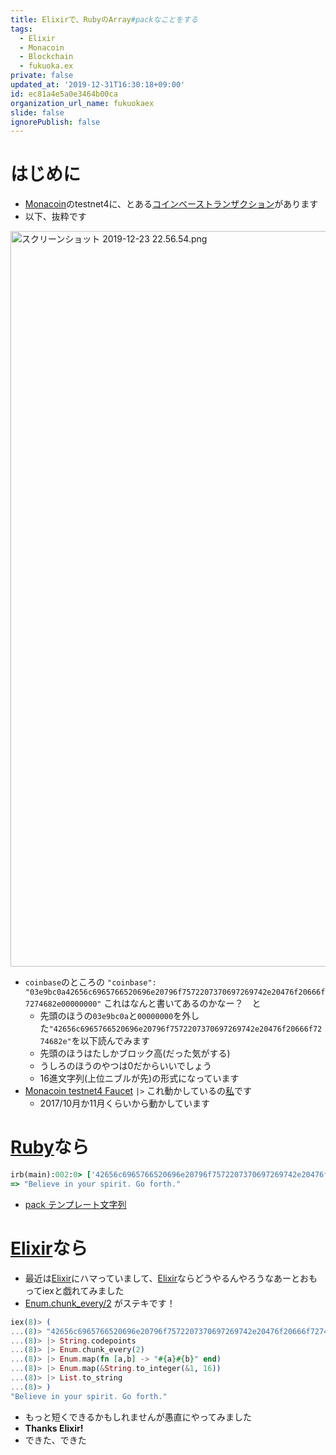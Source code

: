```yaml
---
title: Elixirで、RubyのArray#packなことをする
tags:
  - Elixir
  - Monacoin
  - Blockchain
  - fukuoka.ex
private: false
updated_at: '2019-12-31T16:30:18+09:00'
id: ec81a4e5a0e3464b00ca
organization_url_name: fukuokaex
slide: false
ignorePublish: false
---
```

# はじめに
- [Monacoin](https://monacoin.org/)のtestnet4に、とある[コインベーストランザクション](https://testnet-blockbook.electrum-mona.org/tx/2d3dcae3531be76f8e1ad1ba15f1c4503b159329156ad3814b1904eab411a6dd)があります
- 以下、抜粋です
<img width="1177" alt="スクリーンショット 2019-12-23 22.56.54.png" src="https://qiita-image-store.s3.ap-northeast-1.amazonaws.com/0/131808/0c9af043-6381-a4b3-4fe9-4011297ec19b.png">

- `coinbase`のところの  `"coinbase": "03e9bc0a42656c6965766520696e20796f7572207370697269742e20476f20666f7274682e00000000"` これはなんと書いてあるのかなー？　と
    - 先頭のほうの`03e9bc0a`と`00000000`を外した`"42656c6965766520696e20796f7572207370697269742e20476f20666f7274682e"`を以下読んでみます
    - 先頭のほうはたしかブロック高(だった気がする)
    - うしろのほうのやつは0だからいいでしょう
    - 16進文字列(上位ニブルが先)の形式になっています
- [Monacoin testnet4 Faucet](https://monacoin-testnet-faucet.torifuku-kaiou.tokyo/) `|>` これ動かしているの[私](https://twitter.com/torifukukaiou)です
    - 2017/10月か11月くらいから動かしています


# [Ruby](https://www.ruby-lang.org/ja/)なら
```Ruby
irb(main):002:0> ['42656c6965766520696e20796f7572207370697269742e20476f20666f7274682e'].pack('H*')
=> "Believe in your spirit. Go forth."
```

- [pack テンプレート文字列](https://docs.ruby-lang.org/ja/latest/doc/pack_template.html)

# [Elixir](https://elixir-lang.org/)なら
- 最近は[Elixir](https://elixir-lang.org/)にハマっていまして、[Elixir](https://elixir-lang.org/)ならどうやるんやろうなあーとおもってiexと戯れてみました
- [Enum.chunk_every/2](https://hexdocs.pm/elixir/Enum.html#chunk_every/2) がステキです！

```Elixir
iex(8)> (
...(8)> "42656c6965766520696e20796f7572207370697269742e20476f20666f7274682e"
...(8)> |> String.codepoints
...(8)> |> Enum.chunk_every(2)
...(8)> |> Enum.map(fn [a,b] -> "#{a}#{b}" end)
...(8)> |> Enum.map(&String.to_integer(&1, 16))
...(8)> |> List.to_string
...(8)> )
"Believe in your spirit. Go forth."
```

- もっと短くできるかもしれませんが愚直にやってみました
- **Thanks Elixir!**
- できた、できた


